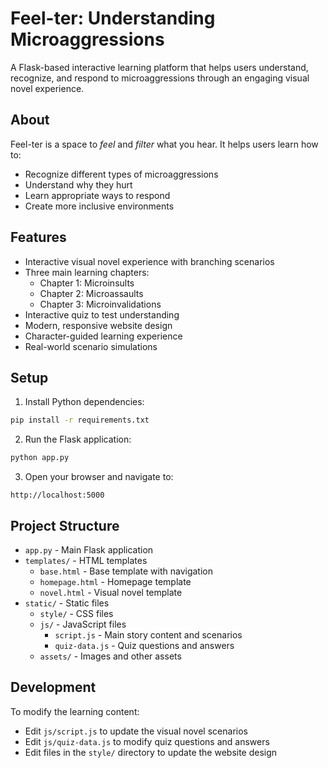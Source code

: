 # Feel-ter: Understanding Microaggressions

A Flask-based interactive learning platform that helps users understand, recognize, and respond to microaggressions through an engaging visual novel experience.

## About

Feel-ter is a space to *feel* and *filter* what you hear. It helps users learn how to:
- Recognize different types of microaggressions
- Understand why they hurt
- Learn appropriate ways to respond
- Create more inclusive environments

## Features

- Interactive visual novel experience with branching scenarios
- Three main learning chapters:
  - Chapter 1: Microinsults
  - Chapter 2: Microassaults
  - Chapter 3: Microinvalidations
- Interactive quiz to test understanding
- Modern, responsive website design
- Character-guided learning experience
- Real-world scenario simulations

## Setup

1. Install Python dependencies:
```bash
pip install -r requirements.txt
```

2. Run the Flask application:
```bash
python app.py
```

3. Open your browser and navigate to:
```
http://localhost:5000
```

## Project Structure

- `app.py` - Main Flask application
- `templates/` - HTML templates
  - `base.html` - Base template with navigation
  - `homepage.html` - Homepage template
  - `novel.html` - Visual novel template
- `static/` - Static files
  - `style/` - CSS files
  - `js/` - JavaScript files
    - `script.js` - Main story content and scenarios
    - `quiz-data.js` - Quiz questions and answers
  - `assets/` - Images and other assets

## Development

To modify the learning content:
- Edit `js/script.js` to update the visual novel scenarios
- Edit `js/quiz-data.js` to modify quiz questions and answers
- Edit files in the `style/` directory to update the website design 